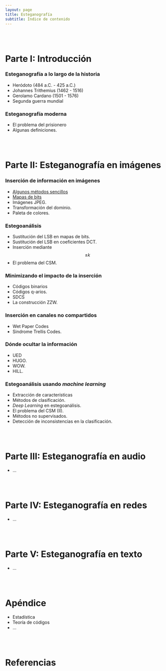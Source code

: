 ```yaml
---
layout: page
title: Esteganografía
subtitle: Índice de contenido
---
```



<br/><br/>
# Parte I: Introducción

### Esteganografía a lo largo de la historia
- Heródoto (484 a.C. - 425 a.C.)
- Johannes Trithemius (1462 - 1516)
- Gerolamo Cardano (1501 - 1576)
- Segunda guerra mundial

### Esteganografía moderna
- El problema del prisionero
- Algunas definiciones.



<br/><br/>
# Parte II: Esteganografía en imágenes

### Inserción de información en imágenes
- [Algunos métodos sencillos](/stego/images/embed/es/metodos-sencillos)
- [Mapas de bits](/stego/images/embed/es/mapas-de-bits)
- Imágenes JPEG.
- Transformación del dominio.
- Paleta de colores.

### Estegoanálisis
- Sustitución del LSB en mapas de bits.
- Sustitución del LSB en coeficientes DCT.
- Inserción mediante $$\pm k$$
- El problema del CSM.

### Minimizando el impacto de la inserción
- Códigos binarios
- Códigos q-arios.
- SDCS
- La construcción ZZW.

### Inserción en canales no compartidos
- Wet Paper Codes
- Sindrome Trellis Codes.

### Dónde ocultar la información
- UED
- HUGO.
- WOW. 
- HILL.

### Estegoanálisis usando *machine learning*
- Extracción de características
- Métodos de clasificación.
- *Deep Learning* en estegoanálisis.
- El problema del CSM (II).
- Métodos no supervisados.
- Detección de inconsistencias en la clasificación.




<br/><br/>
# Parte III: Esteganografía en audio
- ...




<br/><br/>
# Parte IV: Esteganografía en redes
- ...




<br/><br/>
# Parte V: Esteganografía en texto
- ...



<br/><br/>
# Apéndice
- Estadística
- Teoría de códigos
- ...


<br/><br/>
# Referencias





